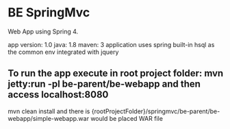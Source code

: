 # BE SpringMvc 
Web App using Spring 4.

app version: 1.0 
java: 1.8
maven: 3
application uses spring built-in hsql as the common env
integrated with jquery


To run the app execute in root project folder:
mvn jetty:run -pl be-parent/be-webapp
and then access localhost:8080
-------------------------------------------------------
mvn clean install
and there is 
{rootProjectFolder}/springmvc/be-parent/be-webapp/simple-webapp.war
would be placed WAR file
 

